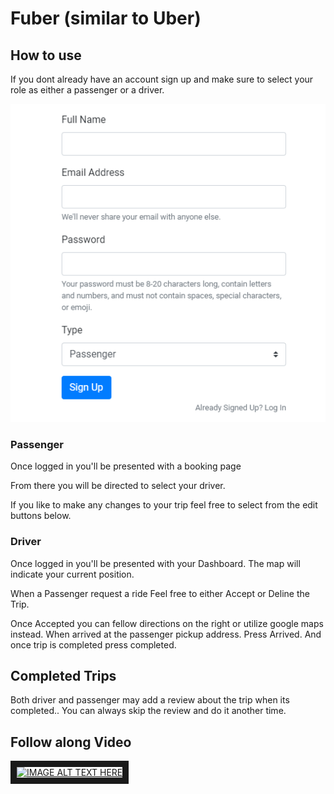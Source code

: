 # Fuber (similar to Uber)
## How to use
If you dont already have an account sign up and make sure to select your role as either a passenger or a driver.


![car](/public/images/signup-page.PNG)


### Passenger
Once logged in you'll be presented with a booking page




From there you will be directed to select your driver.




If you like to make any changes to your trip feel free to select from the edit buttons below.


### Driver
Once logged in you'll be presented with your Dashboard. The map will indicate your current position.




When a Passenger request a ride Feel free to either Accept or Deline the Trip.




Once Accepted you can fellow directions on the right or utilize google maps instead. When arrived at the passenger 
pickup address. Press Arrived. And once trip is completed press completed.



## Completed Trips
Both driver and passenger may add a review about the trip when its completed.. You can always skip the review and do it another time.



## Follow along Video
<a href="http://www.youtube.com/watch?feature=player_embedded&v=YOUTUBE_VIDEO_ID_HERE
" target="_blank"><img src="http://img.youtube.com/vi/YOUTUBE_VIDEO_ID_HERE/0.jpg" 
alt="IMAGE ALT TEXT HERE" width="240" height="180" border="10" /></a> 
